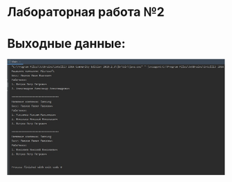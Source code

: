 Лабораторная работа №2
======================
Выходные данные:
================
![](https://github.com/AnnaGorina/OOPLab2/blob/master/Изображение1.jpg)
